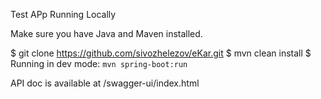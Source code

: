 Test APp
Running Locally

Make sure you have Java and Maven installed.

$ git clone https://github.com/sivozhelezov/eKar.git
$ mvn clean install
$ Running in dev mode: `mvn spring-boot:run`

API doc is available at /swagger-ui/index.html
